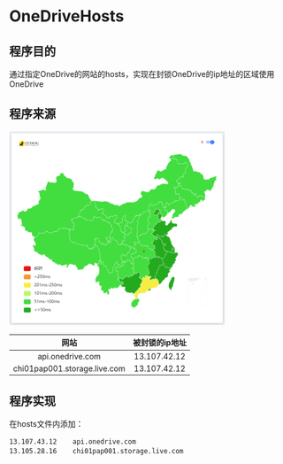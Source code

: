 # OneDriveHosts

## 程序目的

通过指定OneDrive的网站的hosts，实现在封锁OneDrive的ip地址的区域使用OneDrive

## 程序来源

<img src="./image/api.onedrive.com.png" width=390px height=350px/>

|             网站             | 被封锁的ip地址 |
| :--------------------------: | :------------: |
|       api.onedrive.com       |  13.107.42.12  |
| chi01pap001.storage.live.com |  13.107.42.12  |

## 程序实现

在hosts文件内添加：

```txt
13.107.43.12    api.onedrive.com
13.105.28.16    chi01pap001.storage.live.com
```
